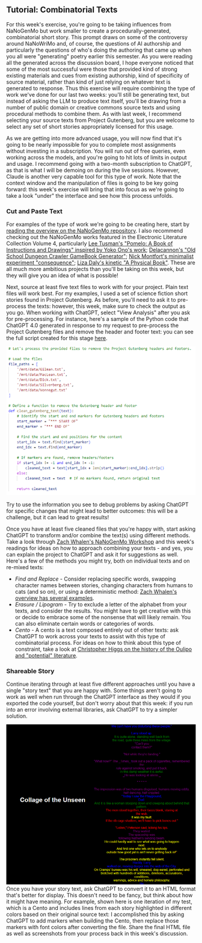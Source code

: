 ## Tutorial: Combinatorial Texts

For this week's exercise, you're going to be taking influences from NaNoGenMo but work smaller to create a procedurally-generated, combinatorial short story. This prompt draws on some of the controversy around NaNoWriMo and, of course, the questions of AI authorship and particularly the questions of who's doing the authoring that came up when you all were "generating" poetry earlier this semester. As you were reading all the generated across the discussion board, I hope everyone noticed that some of the most successful were those that provided kind of strong existing materials and cues from existing authorship, kind of specificity of source material, rather than kind of just relying on whatever text is generated to response. Thus this exercise will require combining the type of work we've done for our last two weeks: you'll still be generating text, but instead of asking the LLM to produce text itself, you'll be drawing from a number of public domain or creative commons source texts and using procedural methods to combine them. As with last week, I recommend selecting your source texts from Project Gutenberg, but you are welcome to select any set of short stories appropriately licensed for this usage.

As we are getting into more advanced usage, you will now find that it's going to be nearly impossible for you to complete most assignments without investing in a subscription. You will run out of free queries, even working across the models, and you're going to hit lots of limits in output and usage. I recommend going with a two-month subscription to ChatGPT, as that is what I will be demoing on during the live sessions. However, Claude is another very capable tool for this type of work. Note that the context window and the manipulation of files is going to be key going forward: this week's exercise will bring that into focus as we're going to take a look "under" the interface and see how this process unfolds.

### Cut and Paste Text

For examples of the type of work we're going to be creating here, start by [reading the overview on the NaNoGenMo repository](https://nanogenmo.github.io/).  I also recommend checking out the NaNoGenMo works featured in the Electronic Literature Collection Volume 4, particularly [Lee Tusman's "Pomelo: A Book of Instructions and Drawings" inspired by Yoko Ono's work](https://collection.eliterature.org/4/pomelo-a-yoko-ono-grapefruit-generator); [Delacannon's "Old School Dungeon Crawler GameBook Generator"](https://collection.eliterature.org/4/oldschool-dungeon-crawler-gamebook-generator); [Nick Montfort's minimalist experiment "consequence"](https://collection.eliterature.org/4/consequence); [Liza Daly's kinetic "A Physical Book"](https://collection.eliterature.org/4/a-physical-book). These are all much more ambitious projects than you'll be taking on this week, but they will give you an idea of what is possible!

Next, source at least five text files to work with for your project. Plain text files will work best. For my examples, I used a set of science fiction short stories found in Project Gutenberg. As before, you'll need to ask it to pre-process the texts: however, this week, make sure to check the output as you go. When working with ChatGPT, select "View Analysis" after you ask for pre-processing. For instance, here's a sample of the Python code that ChatGPT 4.0 generated in response to my request to pre-process the Project Gutenberg files and remove the header and footer text: you can see the full script created for this stage [here](sample_cleaning.py). 

![Python code generated by ChatGPT 4.0](python.png)

Try to use the information you see to debug problems by asking ChatGPT for specific changes that might lead to better outcomes: this will be a challenge, but it can lead to great results!

Once you have at least five cleaned files that you're happy with, start asking ChatGPT to transform and/or combine the text(s) using different methods. Take a look through [Zach Whalen's NaNoGenMo Workshop](https://zachwhalen.notion.site/NaNoGenMo-Workshop-b984ee239e9e4cb8a99eb69fda617204) and this week's readings for ideas on how to approach combining your texts - and yes, you can explain the project to ChatGPT and ask it for suggestions as well. Here's a few of the methods you might try, both on individual texts and on re-mixed texts:

- *Find and Replace* - Consider replacing specific words, swapping character names between stories, changing characters from humans to cats (and so on), or using a deterministic method: [Zach Whalen's overview has several examples](https://zachwhalen.notion.site/Find-and-Replace-3eb80d9ef13048469e37a43beb193047).
- *Erasure / Lipogram* - Try to exclude a letter of the alphabet from your texts, and consider the results. You might have to get creative with this or decide to embrace some of the nonsense that will likely remain. You can also eliminate certain words or categories of words.
- *Cento* - A cento is a text composed entirely out of other texts: ask ChatGPT to work across your texts to assist with this type of combinatorial process. For ideas on how to think about this type of constraint, take a look at [Christopher Higgs on the history of the Oulipo and "potential" literature](https://agnionline.bu.edu/essay/the-annoying-lacuna-one-unofficial-history-of-the-oulipo/).

### Shareable Story

Continue iterating through at least five different approaches until you have a single "story text" that you are happy with. Some things aren't going to work as well when run through the ChatGPT interface as they would if you exported the code yourself, but don't worry about that this week: if you run into an error involving external libraries, ask ChatGPT to try a simpler solution. 

![Sample Cento HTML](cento.png)
Once you have your story text, ask ChatGPT to convert it to an HTML format that's better for display. This doesn't need to be fancy, but think about how it might have meaning. For example, shown here is one iteration of my test, which is a Cento and includes lines from each story highlighted in different colors based on their original source text: I accomplished this by asking ChatGPT to add markers when building the Cento, then replace those markers with font colors after converting the file. Share the final HTML file as well as screenshots from your process back in this week's discussion.
